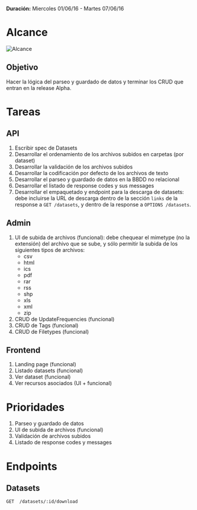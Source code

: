 **Duración:** Miercoles 01/06/16 - Martes 07/06/16

# Alcance

![Alcance](http://i.imgur.com/6jhR8my.png)

## Objetivo
Hacer la lógica del parseo y guardado de datos y terminar los CRUD que entran en la release Alpha.


# Tareas

## API

1. Escribir spec de Datasets
2. Desarrollar el ordenamiento de los archivos subidos en carpetas (por dataset)
2. Desarrollar la validación de los archivos subidos
3. Desarrollar la codificación por defecto de los archivos de texto
4. Desarrollar el parseo y guardado de datos en la BBDD no relacional
5. Desarrollar el listado de response codes y sus messages
6. Desarrollar el empaquetado y endpoint para la descarga de datasets:
    debe incluirse la URL de descarga dentro de la sección `links` de la response a `GET /datasets`, y dentro de la response a `OPTIONS /datasets`.


## Admin

1. UI de subida de archivos (funcional):
    debe chequear el mimetype (no la extensión) del archivo que se sube, y sólo permitir la subida de los siguientes tipos de archivos:
    - csv
    - html
    - ics
    - pdf
    - rar
    - rss
    - shp
    - xls
    - xml
    - zip
2. CRUD de UpdateFrequencies (funcional)
3. CRUD de Tags (funcional)
4. CRUD de Filetypes (funcional)


## Frontend

1. Landing page (funcional)
2. Listado datasets (funcional)
3. Ver dataset (funcional)
4. Ver recursos asociados (UI + funcional)


# Prioridades
1. Parseo y guardado de datos
2. UI de subida de archivos (funcional)
3. Validación de archivos subidos
4. Listado de response codes y messages


# Endpoints

## Datasets
```
GET  /datasets/:id/download
```